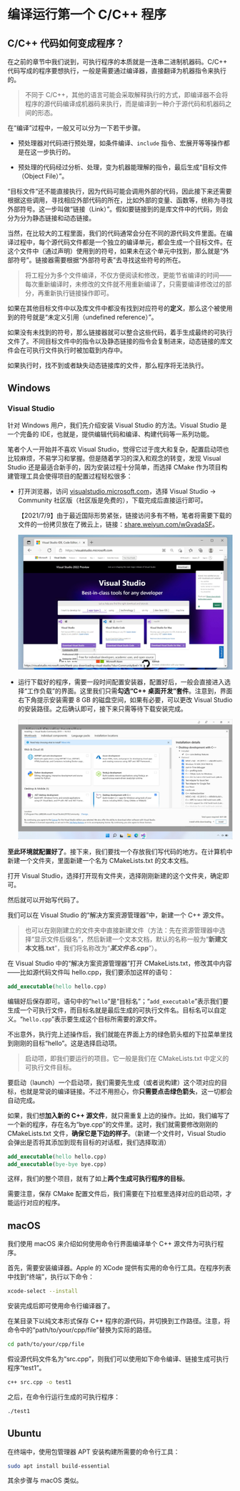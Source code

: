 # 编译运行第一个 C/C++ 程序

## C/C++ 代码如何变成程序？

在之前的章节中我们说到，可执行程序的本质就是一连串二进制机器码。C/C++ 代码写成的程序要想执行，一般是需要通过编译器，直接翻译为机器指令来执行的。

> 不同于 C/C++，其他的语言可能会采取解释执行的方式，即编译器不会将程序的源代码编译成机器码来执行，而是编译到一种介于源代码和机器码之间的形态。

在“编译”过程中，一般又可以分为一下若干步骤。

- 预处理器对代码进行预处理，如条件编译、`include` 指令、宏展开等等操作都是在这一步执行的。

- 预处理的代码经过分析、处理，变为机器能理解的指令，最后生成“目标文件（Object File）”。

“目标文件”还不能直接执行，因为代码可能会调用外部的代码，因此接下来还需要根据这些调用，寻找相应外部代码的所在，比如外部的变量、函数等，统称为寻找外部符号。这一步叫做“链接（Link）”。假如要链接到的是库文件中的代码，则会分为分为静态链接和动态链接。

当然，在比较大的工程里面，我们的代码通常会分在不同的源代码文件里面。在编译过程中，每个源代码文件都是一个独立的编译单元，都会生成一个目标文件。在这个文件中（通过声明）使用到的符号，如果未在这个单元中找到，那么就是“外部符号”。链接器需要根据“外部符号表”去寻找这些符号的所在。

> 将工程分为多个文件编译，不仅方便阅读和修改，更能节省编译的时间——每次重新编译时，未修改的文件就不用重新编译了，只需要编译修改过的部分，再重新执行链接操作即可。

如果在其他目标文件中以及库文件中都没有找到对应符号的**定义**，那么这个被使用到的符号就是“未定义引用（undefined reference）”。

如果没有未找到的符号，那么链接器就可以整合这些代码，着手生成最终的可执行文件了。不同目标文件中的指令以及静态链接的指令会复制进来，动态链接的库文件会在可执行文件执行时被加载到内存中。

如果执行时，找不到或者缺失动态链接库的文件，那么程序将无法执行。

## Windows 

### Visual Studio 

针对 Windows 用户，我们先介绍安装 Visual Studio 的方法。Visual Studio 是一个完备的 IDE，也就是，提供编辑代码和编译、构建代码等一系列功能。

笔者个人一开始并不喜欢 Visual Studio，觉得它过于庞大和复杂，配置启动项也比较麻烦，不易学习和掌握。但是随着学习的深入和观念的转变，发现 Visual Studio 还是最适合新手的，因为安装过程十分简单，而选择 CMake 作为项目构建管理工具会使得项目的配置过程轻松很多：

- 打开浏览器，访问 [visualstudio.microsoft.com](https://visualstudio.microsoft.com/)，选择 Visual Studio -> Community 社区版（社区版是免费的），下载完成后直接运行即可。

    【2021/7/9】由于最近国际形势紧张，链接访问多有不畅，笔者将需要下载的文件的一份拷贝放在了微云上，链接：[share.weiyun.com/wGvadaSF](https://share.weiyun.com/wGvadaSF)。

    ![在浏览器中打开 visualstudio.com，点击 Download Visual Studio](./assets/download-vs-installer.jpg "在 Visual Studio 官方网站上下载 Visual Studio Community 的安装器的页面") 

- 运行下载好的程序，需要一段时间配置安装器，配置好后，一般会直接进入选择“工作负载”的界面。这里我们只需**勾选“C++ 桌面开发”套件**。注意到，界面右下角提示安装需要 8 GB 的磁盘空间，如果有必要，可以更改 Visual Studio 的安装路径。之后确认即可，接下来只需等待下载安装完成。

    ![Visual Studio Installer 选择工作负载的页面](./assets/choose-vs-workload.jpg "安装 Visual Studio 时选择工作负载的页面，如图选择 Visual Studio 的工作负载即可")

**至此环境就配置好了**。接下来，我们要找一个存放我们写代码的地方。在计算机中新建一个文件夹，里面新建一个名为 CMakeLists.txt 的文本文档。

打开 Visual Studio，选择打开现有文件夹，选择刚刚新建的这个文件夹，确定即可。

然后就可以开始写代码了。

我们可以在 Visual Studio 的“解决方案资源管理器”中，新建一个 C++ 源文件。

> 也可以在刚刚建立的文件夹中直接新建文件（方法：先在资源管理器中选择“显示文件后缀名”，然后新建一个文本文档，默认的名称一般为“**新建文本文档.txt**”，我们将名称改为“***某文件名*.cpp**”）。

在 Visual Studio 中的“解决方案资源管理器”打开 CMakeLists.txt，修改其中内容——比如源代码文件叫 hello.cpp，我们要添加这样的语句：

```cmake
add_executable(hello hello.cpp)
```

编辑好后保存即可。语句中的“`hello`”是“目标名”；“`add_executable`”表示我们要生成一个可执行文件，而目标名就是最后生成的可执行文件名。目标名可以自定义。“`hello.cpp`”表示要生成这个目标所需要的源文件。

不出意外，执行完上述操作后，我们就能在界面上方的绿色箭头框的下拉菜单里找到刚刚的目标“hello”。这是选择启动项。

> 启动项，即我们要运行的项目。它一般是我们在 CMakeLists.txt 中定义的可执行文件目标。

要启动（launch）一个启动项，我们需要先生成（或者说构建）这个项对应的目标，也就是常说的编译链接。不过不用担心，你**只需要点击绿色箭头**，这一切都会自动完成。

如果，我们想**加入新的 C++ 源文件**，就只需重复上边的操作。比如，我们编写了一个新的程序，存在名为“bye.cpp”的文件里。这时，我们就需要修改刚刚的 CMakeLists.txt 文件，**确保它是下边的样子**。（新建一个文件时，Visual Studio 会弹出是否将其添加到现有目标的对话框，我们选择取消）

```cmake
add_executable(hello hello.cpp)
add_executable(bye-bye bye.cpp)
```

这样，我们的整个项目，就有了如上**两个生成可执行程序的目标**。

需要注意，保存 CMake 配置文件后，我们需要在下拉框里选择对应的启动项，才能运行对应的程序。

## macOS

我们使用 macOS 来介绍如何使用命令行界面编译单个 C++ 源文件为可执行程序。

首先，需要安装编译器。Apple 的 XCode 提供有实用的命令行工具。在程序列表中找到“终端”，执行以下命令：

```bash
xcode-select --install
```

安装完成后即可使用命令行编译器了。

在某目录下以纯文本形式保存 C++ 程序的源代码，并切换到工作路径。注意，将命令中的“path/to/your/cpp/file”替换为实际的路径。

```bash
cd path/to/your/cpp/file
```

假设源代码文件名为“src.cpp”，则我们可以使用如下命令编译、链接生成可执行程序“test1”。

```bash
c++ src.cpp -o test1
```

之后，在命令行运行生成的可执行程序：

```bash
./test1
```

## Ubuntu

在终端中，使用包管理器 APT 安装构建所需要的命令行工具：

```bash
sudo apt install build-essential
```

其余步骤与 macOS 类似。
